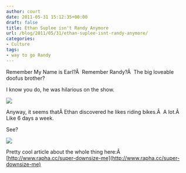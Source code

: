 ```yaml
---
author: court
date: 2011-05-31 15:12:35+00:00
draft: false
title: Ethan Suplee isn't Randy Anymore
url: /blog/2011/05/31/ethan-suplee-isnt-randy-anymore/
categories:
- Culture
tags:
- way to go Randy
---
```


Remember My Name is Earl?Â  Remember Randy?Â  The big loveable doofus brother?

I know you do, he was hilarious on the show.

[![](http://www.vallentyne.com/blog/wp-content/uploads/2011/05/my-name-is-earl-ethan-suplee-2-225x300.jpg)
](http://www.vallentyne.com/blog/wp-content/uploads/2011/05/my-name-is-earl-ethan-suplee-2.jpg)

Anyway, it seems thatÂ Ethan discovered he likes riding bikes.Â  A lot.Â  Like 6 days a week.

See?

[![](http://www.vallentyne.com/blog/wp-content/uploads/2011/05/Ethan-300x200.jpg)
](http://www.vallentyne.com/blog/wp-content/uploads/2011/05/Ethan.jpg)

Pretty cool article about the whole thing here:Â  [http://www.rapha.cc/super-downsize-me](http://www.rapha.cc/super-downsize-me)
